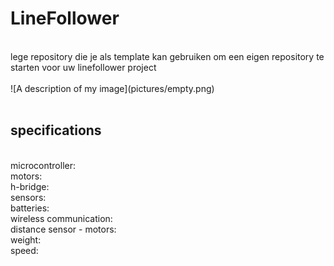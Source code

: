 # LineFollower
<br />
lege repository die je als template kan gebruiken om een eigen repository te starten voor uw linefollower project
<br />
<br />
![A description of my image](pictures/empty.png)
<br />
<br />
  
## specifications
<br />
microcontroller:
<br />
motors: 
<br />
h-bridge:
<br />
sensors:
<br />
batteries:
<br />
wireless communication:
<br />
distance sensor - motors:
<br />
weight:
<br />
speed: 
<br />

